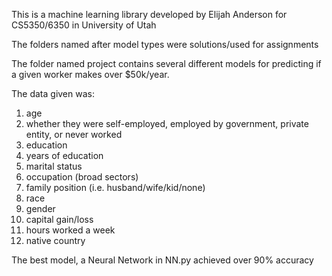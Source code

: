 This is a machine learning library developed by Elijah Anderson for CS5350/6350 in University of Utah

The folders named after model types were solutions/used for assignments

The folder named project contains several different models for predicting if a given worker makes over $50k/year. 

The data given was:
  1. age
  2. whether they were self-employed, employed by government, private entity, or never worked
  3. education
  4. years of education
  5. marital status
  6. occupation (broad sectors)
  7. family position (i.e. husband/wife/kid/none)
  8. race
  9. gender
  10. capital gain/loss
  11. hours worked a week
  12. native country

The best model, a Neural Network in NN.py achieved over 90% accuracy
